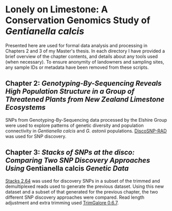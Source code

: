 # Lonely on Limestone: A Conservation Genomics Study of _Gentianella calcis_

Presented here are used for formal data analysis and processing in Chapters 2 and 3 of my Master's thesis. In each directory I have provided a brief overview of the chapter contents, and details about any tools used (when necessary). To ensure anonymity of landowners and sampling sites, any sample IDs or metadata have been removed from these scripts.

## Chapter 2: _Genotyping-By-Sequencing Reveals High Population Structure in a Group of Threatened Plants from New Zealand Limestone Ecosystems_
SNPs from Genotyping-By-Sequencing data processed by the Elshire Group were used to explore patterns of genetic diversity and population connectivity in _Gentianella calcis_ and _G. astonii_ populations. [DiscoSNP-RAD](https://github.com/GATB/DiscoSnp) was used for SNP discovery.

## Chapter 3: _Stacks of SNPs at the disco: Comparing Two SNP Discovery Approaches Using_ Gentianella calcis _Genetic Data_  
[Stacks 2.64](https://catchenlab.life.illinois.edu/stacks/) was used for discovery SNPs in a subset of the trimmed and demultiplexed reads used to generate the previous dataset. Using this new dataset and a subset of that generated for the previous chapter, the two different SNP discovery approaches were compared. Read length adjustment and extra trimming used [TrimGalore 0.6.7](https://github.com/FelixKrueger/TrimGalore). 
